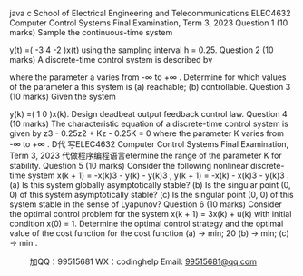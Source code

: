 java c
School   of Electrical   Engineering   and   Telecommunications
ELEC4632   Computer   Control   Systems
Final   Examination,   Term   3,   2023
Question   1      (10   marks)
Sample   the   continuous-time   system
   
y(t) =(      -3         4         -2   )x(t)   using   the   sampling   interval   h = 0.25.
Question   2      (10   marks)
A   discrete-time   control   system   is   described   by
   
where   the   parameter   a varies   from   -∞   to   +∞   .    Determine   for   which   values   of the   parameter   a this   system   is
(a)                  reachable;               (b)                  controllable.
Question   3      (10   marks)
Given   the   system
   
y(k) =(      1       0   )x(k).   Design   deadbeat   output   feedback   control   law.
Question   4      (10   marks)
The   characteristic   equation   of   a   discrete-time   control   system   is   given   by   z3   -   0.25z2   + Kz   -   0.25K   = 0
where the parameter   K varies from   -∞   to   +∞   .    D代 写ELEC4632 Computer Control Systems Final Examination, Term 3, 2023
代做程序编程语言etermine the   range   of the   parameter   K   for   stability.
Question   5      (10   marks)
Consider   the   following   nonlinear   discrete-time   system
x(k + 1) =   -x(k)3    -   y(k) -   y(k)3   ,   y(k + 1) =   -x(k) -   x(k)3    -   y(k)3   .
(a)                Is   this   system   globally   asymptotically   stable?
(b)                Is   the   singular   point   (0,   0)   of this   system   asymptotically   stable?
(c)                      Is   the   singular   point    (0,   0)   of   this   system   stable   in   the   sense   of   Lyapunov?
Question   6      (10   marks)
Consider   the   optimal   control   problem   for   the   system   x(k + 1)   =   3x(k) + u(k)
with   initial   condition   x(0)   =   1.      Determine   the   optimal   control   strategy   and   the   optimal   value   of the   cost   function   for   the   cost   function
(a)                  →   min;
20
(b)                  →   min;
(c)                  →   min .
   

         
加QQ：99515681  WX：codinghelp  Email: 99515681@qq.com
